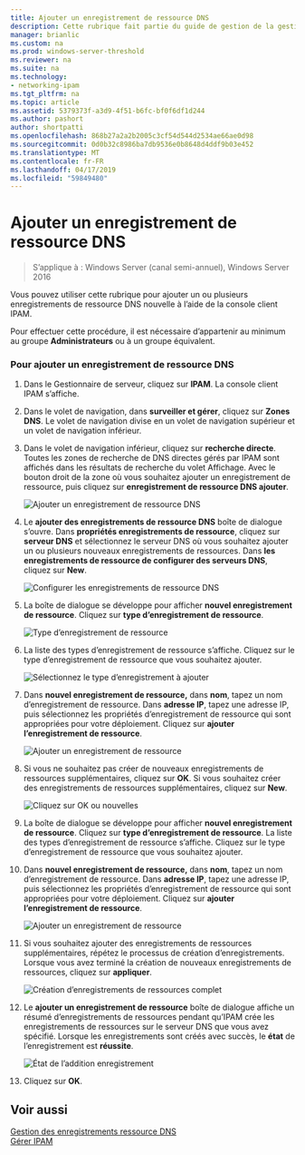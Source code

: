 ```yaml
---
title: Ajouter un enregistrement de ressource DNS
description: Cette rubrique fait partie du guide de gestion de la gestion des adresses IP (IPAM) dans Windows Server 2016.
manager: brianlic
ms.custom: na
ms.prod: windows-server-threshold
ms.reviewer: na
ms.suite: na
ms.technology:
- networking-ipam
ms.tgt_pltfrm: na
ms.topic: article
ms.assetid: 5379373f-a3d9-4f51-b6fc-bf0f6df1d244
ms.author: pashort
author: shortpatti
ms.openlocfilehash: 868b27a2a2b2005c3cf54d544d2534ae66ae0d98
ms.sourcegitcommit: 0d0b32c8986ba7db9536e0b8648d4ddf9b03e452
ms.translationtype: MT
ms.contentlocale: fr-FR
ms.lasthandoff: 04/17/2019
ms.locfileid: "59849480"
---
```

# <a name="add-a-dns-resource-record"></a>Ajouter un enregistrement de ressource DNS

>S’applique à : Windows Server (canal semi-annuel), Windows Server 2016

Vous pouvez utiliser cette rubrique pour ajouter un ou plusieurs enregistrements de ressource DNS nouvelle à l’aide de la console client IPAM.  
  
Pour effectuer cette procédure, il est nécessaire d’appartenir au minimum au groupe **Administrateurs** ou à un groupe équivalent.  
  
### <a name="to-add-a-dns-resource-record"></a>Pour ajouter un enregistrement de ressource DNS  
  
1.  Dans le Gestionnaire de serveur, cliquez sur **IPAM**. La console client IPAM s’affiche.  
  
2.  Dans le volet de navigation, dans **surveiller et gérer**, cliquez sur **Zones DNS**.  Le volet de navigation divise en un volet de navigation supérieur et un volet de navigation inférieur.  
  
3.  Dans le volet de navigation inférieur, cliquez sur **recherche directe**. Toutes les zones de recherche de DNS directes gérés par IPAM sont affichés dans les résultats de recherche du volet Affichage. Avec le bouton droit de la zone où vous souhaitez ajouter un enregistrement de ressource, puis cliquez sur **enregistrement de ressource DNS ajouter**.  
  
    ![Ajouter un enregistrement de ressource DNS](../../media/Add-a-DNS-Resource-Record/ipam_DNSrr_01.jpg)
  
4.  Le **ajouter des enregistrements de ressource DNS** boîte de dialogue s’ouvre. Dans **propriétés enregistrements de ressource**, cliquez sur **serveur DNS** et sélectionnez le serveur DNS où vous souhaitez ajouter un ou plusieurs nouveaux enregistrements de ressources. Dans **les enregistrements de ressource de configurer des serveurs DNS**, cliquez sur **New**.  
  
    ![Configurer les enregistrements de ressource DNS](../../media/Add-a-DNS-Resource-Record/ipam_DNSrr_02.jpg)  
  
5.  La boîte de dialogue se développe pour afficher **nouvel enregistrement de ressource**. Cliquez sur **type d’enregistrement de ressource**.  
  
    ![Type d’enregistrement de ressource](../../media/Add-a-DNS-Resource-Record/ipam_DNSrr_03.jpg)  
  
6.  La liste des types d’enregistrement de ressource s’affiche. Cliquez sur le type d’enregistrement de ressource que vous souhaitez ajouter.  
  
    ![Sélectionnez le type d’enregistrement à ajouter](../../media/Add-a-DNS-Resource-Record/ipam_DNSrr_04.jpg)  
  
7.  Dans **nouvel enregistrement de ressource,** dans **nom**, tapez un nom d’enregistrement de ressource. Dans **adresse IP**, tapez une adresse IP, puis sélectionnez les propriétés d’enregistrement de ressource qui sont appropriées pour votre déploiement. Cliquez sur **ajouter l’enregistrement de ressource**.  
  
    ![Ajouter un enregistrement de ressource](../../media/Add-a-DNS-Resource-Record/ipam_DNSrr_06.jpg)  
  
8.  Si vous ne souhaitez pas créer de nouveaux enregistrements de ressources supplémentaires, cliquez sur **OK**. Si vous souhaitez créer des enregistrements de ressources supplémentaires, cliquez sur **New**.  
  
    ![Cliquez sur OK ou nouvelles](../../media/Add-a-DNS-Resource-Record/ipam_DNSrr_r2_01.jpg)
  
9. La boîte de dialogue se développe pour afficher **nouvel enregistrement de ressource**. Cliquez sur **type d’enregistrement de ressource**. La liste des types d’enregistrement de ressource s’affiche. Cliquez sur le type d’enregistrement de ressource que vous souhaitez ajouter.  
  
10. Dans **nouvel enregistrement de ressource,** dans **nom**, tapez un nom d’enregistrement de ressource. Dans **adresse IP**, tapez une adresse IP, puis sélectionnez les propriétés d’enregistrement de ressource qui sont appropriées pour votre déploiement. Cliquez sur **ajouter l’enregistrement de ressource**.  
  
    ![Ajouter un enregistrement de ressource](../../media/Add-a-DNS-Resource-Record/ipam_DNSrr_r2_02.jpg)  
  
11. Si vous souhaitez ajouter des enregistrements de ressources supplémentaires, répétez le processus de création d’enregistrements. Lorsque vous avez terminé la création de nouveaux enregistrements de ressources, cliquez sur **appliquer**.  
  
    ![Création d’enregistrements de ressources complet](../../media/Add-a-DNS-Resource-Record/ipam_DNSrr_r2_03.jpg)  
  
12. Le **ajouter un enregistrement de ressource** boîte de dialogue affiche un résumé d’enregistrements de ressources pendant qu’IPAM crée les enregistrements de ressources sur le serveur DNS que vous avez spécifié. Lorsque les enregistrements sont créés avec succès, le **état** de l’enregistrement est **réussite**.  
  
    ![État de l’addition enregistrement](../../media/Add-a-DNS-Resource-Record/ipam_DNSrr_r2_04.jpg)  
  
13. Cliquez sur **OK**.  
  
## <a name="see-also"></a>Voir aussi  
[Gestion des enregistrements ressource DNS](DNS-Resource-Record-Management.md)  
[Gérer IPAM](Manage-IPAM.md)  
  



